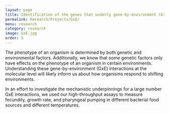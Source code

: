 ```yaml
---
layout: page
title: Identification of the genes that underly gene-by-environment (GxE) interactions
permalink: Research/Projects/GxE/
menu: research
category: research
image: GxE.jpg
order: 5
---
```


The phenotype of an organism is determined by both genetic and environmental factors. Additionally, we know that some genetic factors only have effects on the phenotype of an organism in certain environments. Understanding these gene-by-environment (GxE) interactions at the molecular level will likely inform us about how organisms respond to shifting environments.

In an effort to investigate the mechanistic underpinnings for a large number GxE interactions, we used our high-throughput assays to measure fecundity, growth rate, and pharyngeal pumping in different bacterial food sources and different temperatures. 

